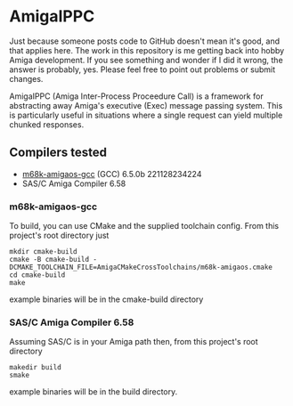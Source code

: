# AmigaIPPC
Just because someone posts code to GitHub doesn't mean it's good, and that applies here. The work in this repository is me getting back into hobby Amiga development. If you see something and wonder if I did it wrong, the answer is probably, yes. Please feel free to point out problems or submit changes.

AmigaIPPC (Amiga Inter-Process Proceedure Call) is a framework for abstracting away Amiga's executive (Exec) message 
passing system. This is particularly useful in situations where a single request can yield multiple chunked responses.

## Compilers tested
* [m68k-amigaos-gcc](https://github.com/bebbo/amiga-gcc/) (GCC) 6.5.0b 221128234224
* SAS/C Amiga Compiler 6.58

### m68k-amigaos-gcc
To build, you can use CMake and the supplied toolchain config. From this project's root directory just
```
mkdir cmake-build
cmake -B cmake-build -DCMAKE_TOOLCHAIN_FILE=AmigaCMakeCrossToolchains/m68k-amigaos.cmake
cd cmake-build
make
```
example binaries will be in the cmake-build directory

### SAS/C Amiga Compiler 6.58
Assuming SAS/C is in your Amiga path then, from this project's root directory
```
makedir build
smake
```
example binaries will be in the build directory.
